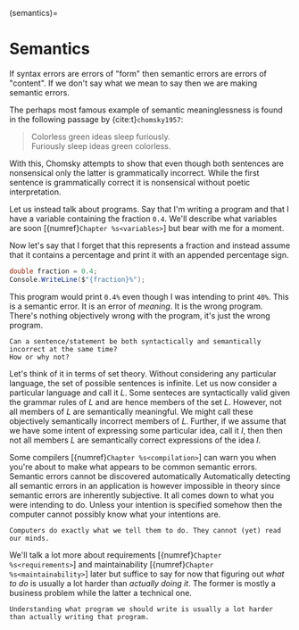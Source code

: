 (semantics)=
# Semantics

If syntax errors are errors of "form" then semantic errors are errors of "content".
If we don't say what we mean to say then we are making semantic errors.

The perhaps most famous example of semantic meaninglessness is found in the following passage by {cite:t}`chomsky1957`:

> Colorless green ideas sleep furiously.\
> Furiously sleep ideas green colorless.

With this, Chomsky attempts to show that even though both sentences are nonsensical only the latter is grammatically incorrect.
While the first sentence is grammatically correct it is nonsensical without poetic interpretation.

Let us instead talk about programs.
Say that I'm writing a program and that I have a variable containing the fraction `0.4`.
We'll describe what variables are soon [{numref}`Chapter %s<variables>`] but bear with me for a moment.

Now let's say that I forget that this represents a fraction and instead assume that it contains a percentage and print it with an appended percentage sign.

```csharp
double fraction = 0.4;
Console.WriteLine($"{fraction}%");
```

This program would print `0.4%` even though I was intending to print `40%`.
This is a semantic error.
It is an error of *meaning*.
It is the wrong program.
There's nothing objectively wrong with the program, it's just the wrong program.

```{exercise}
Can a sentence/statement be both syntactically and semantically incorrect at the same time?
How or why not?
```

Let's think of it in terms of set theory.
Without considering any particular language, the set of possible sentences is infinite.
Let us now consider a particular language and call it $L$.
Some senteces are syntactically valid given the grammar rules of $L$ and are hence members of the set $L$.
However, not all members of $L$ are semantically meaningful.
We might call these objectively semantically incorrect members of $L$.
Further, if we assume that we have some intent of expressing some particular idea, call it $I$, then then not all members $L$ are semantically correct expressions of the idea $I$.

Some compilers [{numref}`Chapter %s<compilation>`] can warn you when you're about to make what appears to be common semantic errors.  Semantic errors cannot be discovered automatically
Automatically detecting all semantic errors in an application is however impossible in theory since semantic errors are inherently subjective.
It all comes down to what you were intending to do.
Unless your intention is specified somehow then the computer cannot possibly know what your intentions are.

```{caution}
Computers do exactly what we tell them to do. They cannot (yet) read our minds.
```

We'll talk a lot more about requirements [{numref}`Chapter %s<requirements>`] and maintainability [{numref}`Chapter %s<maintainability>`] later but suffice to say for now that figuring out *what to do* is usually a lot harder than *actually doing it*.
The former is mostly a business problem while the latter a technical one.

```{tip}
Understanding what program we should write is usually a lot harder than actually writing that program.
```

<!--
Assume that I am intending to write a program that first asks you for your name and then prints it along with a greeting.
While we have yet to talk about actual C# syntax and semantics in detail, the program might look something like this in C#:

```csharp
Console.WriteLine("Please type your name and then hit ENTER.");
string name = Console.ReadLine();
Console.WriteLine($"Hello, {0}.");
```

Running the program might look something like this:

```bash
> Please type your name and then hit ENTER.
Chris
> Hello, Chris.
```

Let's however assume that I accidentally write the following program

```csharp
Console.WriteLine("Please type your name and then hit ENTER.");
string name = Console.ReadLine();
Console.WriteLine($"Hello.");
```

Which instead behaves like this:

```bash
> Please type your name and then hit ENTER.
Chris
> Hello.
```

This was not the program I was intending to write, and I have thus managed to make a semantic error.
-->

